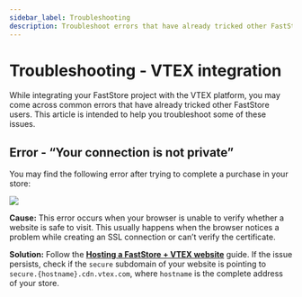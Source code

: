 ```yaml
---
sidebar_label: Troubleshooting
description: Troubleshoot errors that have already tricked other FastStore users while integrating their projects with the VTEX platform
---
```


# Troubleshooting - VTEX integration

While integrating your FastStore project with the VTEX platform, you may come across common errors that have already tricked other FastStore users. This article is intended to help you troubleshoot some of these issues.

## Error - “Your connection is not private”

You may find the following error after trying to complete a purchase in your store:

![](https://vtexhelp.vtexassets.com/assets/docs/src/not-secure___d8621c4ec4766fde0206c32055a2975d.jpeg)

**Cause:** This error occurs when your browser is unable to verify whether a website is safe to visit. This usually happens when the browser notices a problem while creating an SSL connection or can’t verify the certificate. 

**Solution:** Follow the [**Hosting a FastStore + VTEX website**](/how-to-guides/platform-integration/vtex/hosting-a-faststore-vtex-website#step-2---setting-up-your-vtex-account) guide. If the issue persists, check if the `secure` subdomain of your website is pointing to `secure.{hostname}.cdn.vtex.com`, where `hostname` is the complete address of your store.